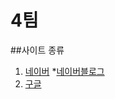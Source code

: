 # **4팀**  

##사이트 종류
1. [네이버][1]
    *[네이버블로그][1-1]
2. [구글][2]











[1]: https://www.naver.com
[1-1]: https://section.blog.naver.com
[2]: https://www.google.com
